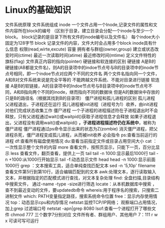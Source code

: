 # Linux的基础知识
文件系统原理
文件系统组成
inode
一个文件占用一个Inode,记录文件的属性和文件内容所在block的编号
（区别于目录，建立目录会分配一个inode与至少一个block。 block记录的是目录下所有文件的inode编号以及文件名）
每个indoe大小固定为128字节
block
记录文件的内容，文件大时会占用多个block
inode具有什么信息
权限(read,wirte,excute)
容量
拥有者与群组(owner,group)
建立或状态改变时间(ctime)
最近一次读取时间(atime)
最近修改时间(mtime)
定义文件特性的旗标(flag)
文件真正内容的指向(pointer)
硬链接和软连接的区别
硬链接
A是B的硬链接(AB都是文件名)，则A的目录项中的indoe节点号与B的目录项中的inode节点号相同，即一个indoe节点对应两个不同的文件名
两个文件名指向同一个文件，A和B对文件系统来说是完全平等的
不能跨越文件系统、不能对目录进行链接
软连接
A是B的软链接，A的目录项中的Indoe节点号与B目录项中的inode节点号不同，A和B指向两个不同的inode，继而指向不同的数据块
但是A的数据块中存放的只是B的路径名（根据其找到B的目录项）
僵尸进程和孤儿进程的区别
孤儿进程
父进程退出，子进程还在运行
孤儿进程被init进程（进程号为1）收养，由init进程对他们完成状态收集工作
僵尸进程
 一个子进程的进程描述符在子进程退出时不会释放，只有父进程通过wait()或waitpid()获取子进程信息才会释放
如果子进程退出，父进程没有调用wait()或waitpid() **，子进程进程描述符仍在系统中**，被称为僵尸进程
僵尸进程通过ps命令显示出来的状态为Z(zombie)
消灭僵尸进程，把父进程杀死，僵尸进程变成孤儿进程，从而被init收养
必会指令
ps:查看当前运行的进程
df:查看所有磁盘使用情况
du:查看当前指定文件或目录占用空间大小
cat ：一次性显示整个文件的内容
more 查看文件，按照页显示，只能下一页，百分比显示
less 查看文件，翻页查看，提供上一页
tail
tail -n 1000:显示最后1000行
tail -n +1000:从1000行开始显示
tail -f:动态显示文件
head
head -n 1000:显示前面1000行
grep ：文本搜索工具，适合单纯查找匹配文本
sed -n '5,10p' filename 查看文件第5行到第10行，适合编辑匹配到的文本
awk:处理文本，逐行读取输入文本，并根据指定的匹配模式进行查找，对文本复杂处理
find: 全盘扫描,目录结构中搜索文件， 通过-name -type -size进行筛选
locate：从本机数据库中搜索 ，查不到最近变动的文件，要updatedb命令
whereis:用于程序名的搜索，只搜索二进制文件
which: PATH变量指定路径，搜索系统命令位置
free：显示内存使用情况
top：动态显示cpu和内存情况
netstat:监控TCP/IP网络； 观察端口占用情况，加上grep 过滤端口号  netstat -apn|grep 8080
lsof:查看一个进程打开了哪些文件
chmod 777   三个数字7分别对应 文件所有者、群组用户、其他用户       7：111   r w x  可读可写可运行
